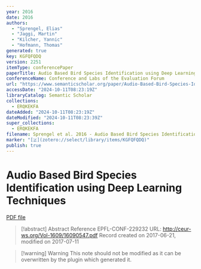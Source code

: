 ```yaml
---
year: 2016
date: 2016
authors:
  - "Sprengel, Elias"
  - "Jaggi, Martin"
  - "Kilcher, Yannic"
  - "Hofmann, Thomas"
generated: true
key: KGFQFQDQ
version: 2251
itemType: conferencePaper
paperTitle: Audio Based Bird Species Identification using Deep Learning Techniques
conferenceName: Conference and Labs of the Evaluation Forum
url: "https://www.semanticscholar.org/paper/Audio-Based-Bird-Species-Identification-using-Deep-Sprengel-Jaggi/42ffd303b6a8373300a965da4327439575d23131"
accessDate: "2024-10-11T08:23:19Z"
libraryCatalog: Semantic Scholar
collections:
  - ERQKEKFA
dateAdded: "2024-10-11T08:23:19Z"
dateModified: "2024-10-11T08:23:39Z"
super_collections:
  - ERQKEKFA
filename: Sprengel et al. 2016 - Audio Based Bird Species Identification using Deep Learning Techniques.pdf
marker: "[🇿](zotero://select/library/items/KGFQFQDQ)"
publish: true
---
```

# Audio Based Bird Species Identification using Deep Learning Techniques

[PDF file](/Papers/PDFs/Sprengel%20et%20al.%202016%20-%20Audio%20Based%20Bird%20Species%20Identification%20using%20Deep%20Learning%20Techniques.pdf)

> [!abstract] Abstract
> Reference EPFL-CONF-229232 URL: http://ceur-ws.org/Vol-1609/16090547.pdf Record created on 2017-06-21, modified on 2017-07-11

>[!warning] Warning
> This note should not be modified as it can be overwritten by the plugin which generated it.

